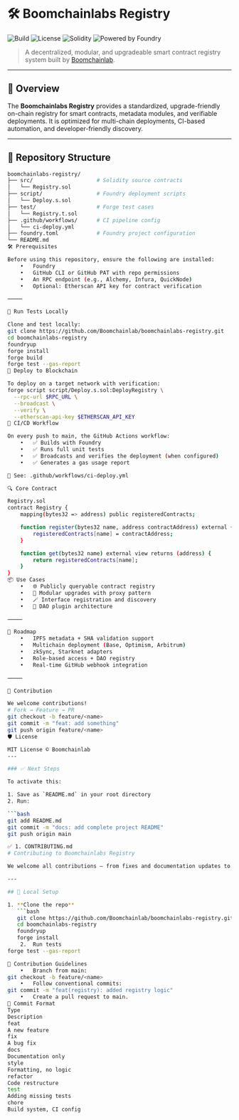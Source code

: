# 🛠️ Boomchainlabs Registry

![Build](https://img.shields.io/github/actions/workflow/status/Boomchainlab/boomchainlabs-registry/ci-deploy.yml?branch=main)
![License](https://img.shields.io/github/license/Boomchainlab/boomchainlabs-registry)
![Solidity](https://img.shields.io/badge/solidity-0.8.20-blue.svg)
![Powered by Foundry](https://img.shields.io/badge/Foundry-tested-blue)

> A decentralized, modular, and upgradeable smart contract registry system built by [Boomchainlab](https://github.com/Boomchainlab).

---

## 🚀 Overview

The **Boomchainlabs Registry** provides a standardized, upgrade-friendly on-chain registry for smart contracts, metadata modules, and verifiable deployments. It is optimized for multi-chain deployments, CI-based automation, and developer-friendly discovery.

---

## 🧱 Repository Structure

```bash
boomchainlabs-registry/
├── src/                    # Solidity source contracts
│   └── Registry.sol
├── script/                 # Foundry deployment scripts
│   └── Deploy.s.sol
├── test/                   # Forge test cases
│   └── Registry.t.sol
├── .github/workflows/      # CI pipeline config
│   └── ci-deploy.yml
├── foundry.toml            # Foundry project configuration
└── README.md
🛠 Prerequisites

Before using this repository, ensure the following are installed:
	•	Foundry
	•	GitHub CLI or GitHub PAT with repo permissions
	•	An RPC endpoint (e.g., Alchemy, Infura, QuickNode)
	•	Optional: Etherscan API key for contract verification

⸻

🧪 Run Tests Locally

Clone and test locally:
git clone https://github.com/Boomchainlab/boomchainlabs-registry.git
cd boomchainlabs-registry
foundryup
forge install
forge build
forge test --gas-report
🚀 Deploy to Blockchain

To deploy on a target network with verification:
forge script script/Deploy.s.sol:DeployRegistry \
  --rpc-url $RPC_URL \
  --broadcast \
  --verify \
  --etherscan-api-key $ETHERSCAN_API_KEY
🔁 CI/CD Workflow

On every push to main, the GitHub Actions workflow:
	•	✅ Builds with Foundry
	•	✅ Runs full unit tests
	•	✅ Broadcasts and verifies the deployment (when configured)
	•	✅ Generates a gas usage report

📄 See: .github/workflows/ci-deploy.yml

🔍 Core Contract

Registry.sol
contract Registry {
    mapping(bytes32 => address) public registeredContracts;

    function register(bytes32 name, address contractAddress) external {
        registeredContracts[name] = contractAddress;
    }

    function get(bytes32 name) external view returns (address) {
        return registeredContracts[name];
    }
}
📦 Use Cases
	•	🌐 Publicly queryable contract registry
	•	🔐 Modular upgrades with proxy pattern
	•	🪄 Interface registration and discovery
	•	📘 DAO plugin architecture

⸻

🧠 Roadmap
	•	IPFS metadata + SHA validation support
	•	Multichain deployment (Base, Optimism, Arbitrum)
	•	zkSync, Starknet adapters
	•	Role-based access + DAO registry
	•	Real-time GitHub webhook integration

⸻

🤝 Contribution

We welcome contributions!
# Fork → Feature → PR
git checkout -b feature/<name>
git commit -m "feat: add something"
git push origin feature/<name>
🛡 License

MIT License © Boomchainlab
---

### ✅ Next Steps

To activate this:

1. Save as `README.md` in your root directory
2. Run:

```bash
git add README.md
git commit -m "docs: add complete project README"
git push origin main

✅ 1. CONTRIBUTING.md
# Contributing to Boomchainlabs Registry

We welcome all contributions — from fixes and documentation updates to new modules and ideas!

---

## 🧱 Local Setup

1. **Clone the repo**
   ```bash
   git clone https://github.com/Boomchainlab/boomchainlabs-registry.git
   cd boomchainlabs-registry
   foundryup
   forge install
	2.	Run tests
forge test --gas-report

🧪 Contribution Guidelines
	•	Branch from main:
git checkout -b feature/<name>
	•	Follow conventional commits:
git commit -m "feat(registry): added registry logic"
	•	Create a pull request to main.
📄 Commit Format
Type
Description
feat
A new feature
fix
A bug fix
docs
Documentation only
style
Formatting, no logic
refactor
Code restructure
test
Adding missing tests
chore
Build system, CI config
